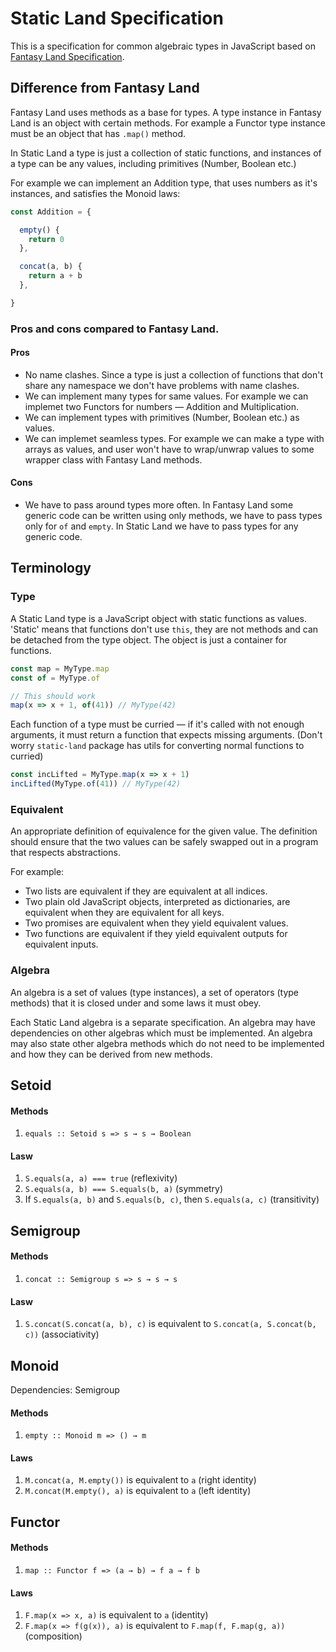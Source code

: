 # Static Land Specification

This is a specification for common algebraic types in JavaScript based on
[Fantasy Land Specification](https://github.com/fantasyland/fantasy-land).

## Difference from Fantasy Land

Fantasy Land uses methods as a base for types. A type instance in Fantasy Land
is an object with certain methods. For example a Functor type instance must be an object
that has `.map()` method.

In Static Land a type is just a collection of static functions, and instances
of a type can be any values, including primitives (Number, Boolean etc.)

For example we can implement an Addition type, that uses numbers as it's instances,
and satisfies the Monoid laws:

```js
const Addition = {

  empty() {
    return 0
  },

  concat(a, b) {
    return a + b
  },

}
```

### Pros and cons compared to Fantasy Land.

#### Pros

  - No name clashes. Since a type is just a collection of functions that don't
    share any namespace we don't have problems with name clashes.
  - We can implement many types for same values. For example we can implemet
    two Functors for numbers — Addition and Multiplication.
  - We can implement types with primitives (Number, Boolean etc.) as values.
  - We can implemet seamless types. For example we can make a type with
    arrays as values, and user won't have to wrap/unwrap values to some
    wrapper class with Fantasy Land methods.

#### Cons

  - We have to pass around types more often.
    In Fantasy Land some generic code can be written using only methods,
    we have to pass types only for `of` and `empty`. In Static Land we have
    to pass types for any generic code.

## Terminology

### Type

A Static Land type is a JavaScript object with static functions as values.
'Static' means that functions don't use `this`,
they are not methods and can be detached from the type object.
The object is just a container for functions.

```js
const map = MyType.map
const of = MyType.of

// This should work
map(x => x + 1, of(41)) // MyType(42)
```

Each function of a type must be curried — if it's called with not enough
arguments, it must return a function that expects missing arguments.
(Don't worry `static-land` package has utils for converting normal functions to curried)

```js
const incLifted = MyType.map(x => x + 1)
incLifted(MyType.of(41)) // MyType(42)
```

### Equivalent

An appropriate definition of equivalence for the given value.
The definition should ensure that the two values can be safely swapped out in
a program that respects abstractions.

For example:

 - Two lists are equivalent if they are equivalent at all indices.
 - Two plain old JavaScript objects, interpreted as dictionaries,
   are equivalent when they are equivalent for all keys.
 - Two promises are equivalent when they yield equivalent values.
 - Two functions are equivalent if they yield equivalent outputs for equivalent inputs.

### Algebra

An algebra is a set of values (type instances), a set of operators (type methods) that it is closed under
and some laws it must obey.

Each Static Land algebra is a separate specification.
An algebra may have dependencies on other algebras which must be implemented.
An algebra may also state other algebra methods which do not need
to be implemented and how they can be derived from new methods.



## Setoid

#### Methods

  1. `equals :: Setoid s => s → s → Boolean`

#### Lasw

  1. `S.equals(a, a) === true` (reflexivity)
  1. `S.equals(a, b) === S.equals(b, a)` (symmetry)
  1. If `S.equals(a, b)` and `S.equals(b, c)`, then `S.equals(a, c)` (transitivity)



## Semigroup

#### Methods

  1. `concat :: Semigroup s => s → s → s`

#### Lasw

  1. `S.concat(S.concat(a, b), c)` is equivalent to `S.concat(a, S.concat(b, c))` (associativity)



## Monoid

Dependencies: Semigroup

#### Methods

  1. `empty :: Monoid m => () → m`

#### Laws

  1. `M.concat(a, M.empty())` is equivalent to `a` (right identity)
  1. `M.concat(M.empty(), a)` is equivalent to `a` (left identity)



## Functor

#### Methods

  1. `map :: Functor f => (a → b) → f a → f b`

#### Laws

  1. `F.map(x => x, a)` is equivalent to `a` (identity)
  1. `F.map(x => f(g(x)), a)` is equivalent to `F.map(f, F.map(g, a))` (composition)
